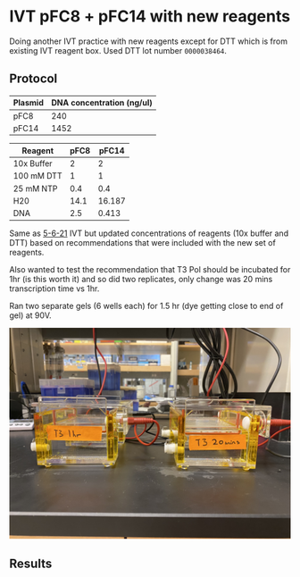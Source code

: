 # IVT pFC8 + pFC14 with new reagents

Doing another IVT practice with new reagents except for DTT which
is from existing IVT reagent box. Used DTT lot number `0000038464`.

## Protocol

| Plasmid | DNA concentration (ng/ul) |
| ------- | ------------------------- |
|  pFC8   |           240             |
| pFC14   |           1452            |


|  Reagent  |     pFC8   |   pFC14    |
| --------- | ---------- | ---------  |
| 10x Buffer |     2      |     2      |
| 100 mM DTT|     1      |     1      |
| 25 mM NTP |    0.4     |     0.4    |
|    H20    |    14.1    |     16.187 |
|    DNA    |    2.5     |   0.413    |

Same as [5-6-21](5-6-21.md) IVT but updated concentrations
of reagents (10x buffer and DTT) based on recommendations that
were included with the new set of reagents.

Also wanted to test the recommendation that T3 Pol should be
incubated for 1hr (is this worth it) and so did two replicates, only change was 20 mins transcription time vs 1hr.

Ran two separate gels (6 wells each) for 1.5 hr (dye getting close to end of gel) at 90V.

![](images/running_gels_5-19-21.jpg)

## Results